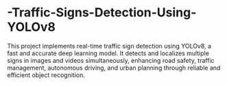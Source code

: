 # -Traffic-Signs-Detection-Using-YOLOv8
This project implements real-time traffic sign detection using YOLOv8, a fast and accurate deep learning model. It detects and localizes multiple signs in images and videos simultaneously, enhancing road safety, traffic management, autonomous driving, and urban planning through reliable and efficient object recognition.
